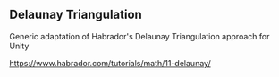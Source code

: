 ## Delaunay Triangulation

Generic adaptation of Habrador's Delaunay Triangulation approach for Unity

https://www.habrador.com/tutorials/math/11-delaunay/


